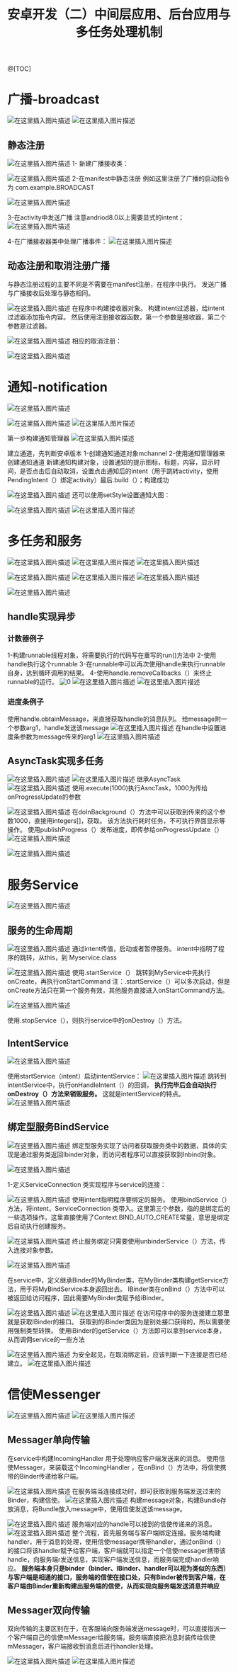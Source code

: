 ﻿---
layout: post
title: 安卓开发（二）中间层应用、后台应用与多任务处理机制
description: 安卓开发（二）中间层应用、后台应用与多任务处理机制
tag: 安卓

---

@[TOC]
# 广播-broadcast
![在这里插入图片描述](https://img-blog.csdnimg.cn/9927b43d73954de0918e2e502555e45d.png?x-oss-process=image/watermark,type_d3F5LXplbmhlaQ,shadow_50,text_Q1NETiBA6Iq45YWu,size_20,color_FFFFFF,t_70,g_se,x_16)
![在这里插入图片描述](https://img-blog.csdnimg.cn/cecae806faaa41fa92d2643e0eddbcd7.png?x-oss-process=image/watermark,type_d3F5LXplbmhlaQ,shadow_50,text_Q1NETiBA6Iq45YWu,size_20,color_FFFFFF,t_70,g_se,x_16)

## 静态注册

![在这里插入图片描述](https://img-blog.csdnimg.cn/282f19fdb9064a6983aa0db91d726fed.png?x-oss-process=image/watermark,type_d3F5LXplbmhlaQ,shadow_50,text_Q1NETiBA6Iq45YWu,size_20,color_FFFFFF,t_70,g_se,x_16)
1- 新建广播接收类：

![在这里插入图片描述](https://img-blog.csdnimg.cn/2fdf580cf29c4e2292e451a28606064b.png?x-oss-process=image/watermark,type_d3F5LXplbmhlaQ,shadow_50,text_Q1NETiBA6Iq45YWu,size_20,color_FFFFFF,t_70,g_se,x_16)
2-在manifest中静态注册
例如这里注册了广播的启动指令为
com.example.BROADCAST

![在这里插入图片描述](https://img-blog.csdnimg.cn/e8b7e89cfcca4bbea1a0fa9e498b63b9.png)

3-在activity中发送广播
注意andriod8.0以上需要显式的intent；
![在这里插入图片描述](https://img-blog.csdnimg.cn/e70b6235c66e48ff8f8cbce3e0baaf7c.png?x-oss-process=image/watermark,type_d3F5LXplbmhlaQ,shadow_50,text_Q1NETiBA6Iq45YWu,size_20,color_FFFFFF,t_70,g_se,x_16)

4-在广播接收器类中处理广播事件：
![在这里插入图片描述](https://img-blog.csdnimg.cn/f55274698a1b4324a64ffaf6a575ce9c.png?x-oss-process=image/watermark,type_d3F5LXplbmhlaQ,shadow_50,text_Q1NETiBA6Iq45YWu,size_20,color_FFFFFF,t_70,g_se,x_16)
## 动态注册和取消注册广播
与静态注册过程的主要不同是不需要在manifest注册，在程序中执行。
发送广播与广播接收后处理与静态相同。

![在这里插入图片描述](https://img-blog.csdnimg.cn/29b4cfb35aca40268448388f75cacf20.png?x-oss-process=image/watermark,type_d3F5LXplbmhlaQ,shadow_50,text_Q1NETiBA6Iq45YWu,size_15,color_FFFFFF,t_70,g_se,x_16)
在程序中构建接收器对象。
构建intent过滤器，给intent过滤器添加指令内容。
然后使用注册接收器函数，第一个参数是接收器，第二个参数是过滤器。

![在这里插入图片描述](https://img-blog.csdnimg.cn/499d5dea60894181b0ee52a3baebb5e3.png?x-oss-process=image/watermark,type_d3F5LXplbmhlaQ,shadow_50,text_Q1NETiBA6Iq45YWu,size_20,color_FFFFFF,t_70,g_se,x_16)
相应的取消注册：

![在这里插入图片描述](https://img-blog.csdnimg.cn/1468524aef424775921616f2e4b841c3.png?x-oss-process=image/watermark,type_d3F5LXplbmhlaQ,shadow_50,text_Q1NETiBA6Iq45YWu,size_20,color_FFFFFF,t_70,g_se,x_16)

# 通知-notification
![在这里插入图片描述](https://img-blog.csdnimg.cn/82ac287b332e4763901e9de1345ba152.png?x-oss-process=image/watermark,type_d3F5LXplbmhlaQ,shadow_50,text_Q1NETiBA6Iq45YWu,size_20,color_FFFFFF,t_70,g_se,x_16)

![在这里插入图片描述](https://img-blog.csdnimg.cn/6ccfd37b5e084d32afe0e1769734104f.png?x-oss-process=image/watermark,type_d3F5LXplbmhlaQ,shadow_50,text_Q1NETiBA6Iq45YWu,size_20,color_FFFFFF,t_70,g_se,x_16)
![在这里插入图片描述](https://img-blog.csdnimg.cn/ee2476bd92a44c5683c1dbeb10ba792d.png?x-oss-process=image/watermark,type_d3F5LXplbmhlaQ,shadow_50,text_Q1NETiBA6Iq45YWu,size_20,color_FFFFFF,t_70,g_se,x_16)


第一步构建通知管理器
![在这里插入图片描述](https://img-blog.csdnimg.cn/3cd0f6194edd479c95f1aec105ecf662.png?x-oss-process=image/watermark,type_d3F5LXplbmhlaQ,shadow_50,text_Q1NETiBA6Iq45YWu,size_20,color_FFFFFF,t_70,g_se,x_16)

建立通道，先判断安卓版本
1-创建通知通道对象mchannel
2-使用通知管理器来创建通知通道
新建通知构建对象，设置通知的提示图标，标题，内容，显示时间，是否点击后自动取消，设置点击通知后的intent（用于跳转activity，使用PendingIntent（）绑定activity）最后.build（）；构建成功

![在这里插入图片描述](https://img-blog.csdnimg.cn/518253acd82e41098ba1a200ee6367bf.png?x-oss-process=image/watermark,type_d3F5LXplbmhlaQ,shadow_50,text_Q1NETiBA6Iq45YWu,size_20,color_FFFFFF,t_70,g_se,x_16)
还可以使用setStyle设置通知大图：

![在这里插入图片描述](https://img-blog.csdnimg.cn/255c09a78bf546fab60ae907dd540a69.png)
![在这里插入图片描述](https://img-blog.csdnimg.cn/82943fc1d9de4917ad5a778679eff3cd.png?x-oss-process=image/watermark,type_d3F5LXplbmhlaQ,shadow_50,text_Q1NETiBA6Iq45YWu,size_16,color_FFFFFF,t_70,g_se,x_16)

# 多任务和服务
![在这里插入图片描述](https://img-blog.csdnimg.cn/6bc366eea366498c8ecb6104fac14650.png?x-oss-process=image/watermark,type_d3F5LXplbmhlaQ,shadow_50,text_Q1NETiBA6Iq45YWu,size_20,color_FFFFFF,t_70,g_se,x_16)
![在这里插入图片描述](https://img-blog.csdnimg.cn/44e16434ed574291814df6ab69697f83.png?x-oss-process=image/watermark,type_d3F5LXplbmhlaQ,shadow_50,text_Q1NETiBA6Iq45YWu,size_20,color_FFFFFF,t_70,g_se,x_16)
![在这里插入图片描述](https://img-blog.csdnimg.cn/cda74841e9f542699ea25ca23c690508.png?x-oss-process=image/watermark,type_d3F5LXplbmhlaQ,shadow_50,text_Q1NETiBA6Iq45YWu,size_20,color_FFFFFF,t_70,g_se,x_16)

![在这里插入图片描述](https://img-blog.csdnimg.cn/d5a2643bcc194c79b0265e2e7ac2bcc0.png?x-oss-process=image/watermark,type_d3F5LXplbmhlaQ,shadow_50,text_Q1NETiBA6Iq45YWu,size_20,color_FFFFFF,t_70,g_se,x_16)
![在这里插入图片描述](https://img-blog.csdnimg.cn/8f46053a602a419599f430a3985886df.png?x-oss-process=image/watermark,type_d3F5LXplbmhlaQ,shadow_50,text_Q1NETiBA6Iq45YWu,size_20,color_FFFFFF,t_70,g_se,x_16)
![在这里插入图片描述](https://img-blog.csdnimg.cn/ef9b52386ed742c68bcf72c63c4c8942.png?x-oss-process=image/watermark,type_d3F5LXplbmhlaQ,shadow_50,text_Q1NETiBA6Iq45YWu,size_20,color_FFFFFF,t_70,g_se,x_16)

![在这里插入图片描述](https://img-blog.csdnimg.cn/239c92fb4cfe4f98a40cc9abc860183e.png?x-oss-process=image/watermark,type_d3F5LXplbmhlaQ,shadow_50,text_Q1NETiBA6Iq45YWu,size_20,color_FFFFFF,t_70,g_se,x_16)
## handle实现异步
### 计数器例子
1-构建runnable线程对象，将需要执行的代码写在重写的run()方法中
2-使用handle执行这个runnable
3-在runnable中可以再次使用handle来执行runnable自身，达到循环调用的结果。
4-使用handle.removeCallbacks（）来终止runnable的运行。
![0](https://img-blog.csdnimg.cn/1be8e5c443a54672aec214f13e4860e5.png?x-oss-process=image/watermark,type_d3F5LXplbmhlaQ,shadow_50,text_Q1NETiBA6Iq45YWu,size_20,color_FFFFFF,t_70,g_se,x_16)
![在这里插入图片描述](https://img-blog.csdnimg.cn/bb8f9d4f091644fcb806017e2aed3344.png?x-oss-process=image/watermark,type_d3F5LXplbmhlaQ,shadow_50,text_Q1NETiBA6Iq45YWu,size_20,color_FFFFFF,t_70,g_se,x_16)
![在这里插入图片描述](https://img-blog.csdnimg.cn/68d022b816d74f938a09c0023f537f88.png)
### 进度条例子
使用handle.obtainMessage，来直接获取handle的消息队列。
给message附一个参数arg1，handle发送该message
![在这里插入图片描述](https://img-blog.csdnimg.cn/d56b83669f7b4f13bb57c9b27cd9cefb.png?x-oss-process=image/watermark,type_d3F5LXplbmhlaQ,shadow_50,text_Q1NETiBA6Iq45YWu,size_20,color_FFFFFF,t_70,g_se,x_16)
在handle中设置进度条参数为message传来的arg1
![在这里插入图片描述](https://img-blog.csdnimg.cn/c0d0167a70c84e43a41b5ca95c17e136.png?x-oss-process=image/watermark,type_d3F5LXplbmhlaQ,shadow_50,text_Q1NETiBA6Iq45YWu,size_20,color_FFFFFF,t_70,g_se,x_16)

## AsyncTask实现多任务
![在这里插入图片描述](https://img-blog.csdnimg.cn/756f697c91ce4919aa0a42f8ce78e599.png?x-oss-process=image/watermark,type_d3F5LXplbmhlaQ,shadow_50,text_Q1NETiBA6Iq45YWu,size_20,color_FFFFFF,t_70,g_se,x_16)
![在这里插入图片描述](https://img-blog.csdnimg.cn/1cd793f4631541b18f637e8202f5610b.png?x-oss-process=image/watermark,type_d3F5LXplbmhlaQ,shadow_50,text_Q1NETiBA6Iq45YWu,size_20,color_FFFFFF,t_70,g_se,x_16)
继承AsyncTask
![在这里插入图片描述](https://img-blog.csdnimg.cn/a6ab7a9536e749c6a7c7a78124364aae.png?x-oss-process=image/watermark,type_d3F5LXplbmhlaQ,shadow_50,text_Q1NETiBA6Iq45YWu,size_20,color_FFFFFF,t_70,g_se,x_16)
使用.execute(1000)执行AsncTask，1000为传给onProgressUpdate的参数

![在这里插入图片描述](https://img-blog.csdnimg.cn/ba1603a53ca04455b5c931df1e79d104.png)
在doInBackground（）方法中可以获取到传来的这个参数1000，直接用integers[]，获取。
该方法执行耗时任务，不可执行界面显示等操作。
使用publishProgress（）发布进度，即传参给onProgressUpdate（）
![在这里插入图片描述](https://img-blog.csdnimg.cn/40c93adebf8b4b019d4082267a93b39a.png?x-oss-process=image/watermark,type_d3F5LXplbmhlaQ,shadow_50,text_Q1NETiBA6Iq45YWu,size_20,color_FFFFFF,t_70,g_se,x_16)

![在这里插入图片描述](https://img-blog.csdnimg.cn/8a8a718d61a94260acee743b58fac35a.png?x-oss-process=image/watermark,type_d3F5LXplbmhlaQ,shadow_50,text_Q1NETiBA6Iq45YWu,size_20,color_FFFFFF,t_70,g_se,x_16)
# 服务Service
![在这里插入图片描述](https://img-blog.csdnimg.cn/57deb78f4ba7443c8ccf0d16728379ae.png?x-oss-process=image/watermark,type_d3F5LXplbmhlaQ,shadow_50,text_Q1NETiBA6Iq45YWu,size_20,color_FFFFFF,t_70,g_se,x_16)
## 服务的生命周期
![在这里插入图片描述](https://img-blog.csdnimg.cn/3e82b4ff8c4e4042a839a6f463fa00db.png?x-oss-process=image/watermark,type_d3F5LXplbmhlaQ,shadow_50,text_Q1NETiBA6Iq45YWu,size_20,color_FFFFFF,t_70,g_se,x_16)
通过intent传值，启动或者暂停服务。
intent中指明了程序的跳转，从this，到 Myservice.class

![在这里插入图片描述](https://img-blog.csdnimg.cn/00786a9e6b9d42f383013bc5308507ca.png?x-oss-process=image/watermark,type_d3F5LXplbmhlaQ,shadow_50,text_Q1NETiBA6Iq45YWu,size_20,color_FFFFFF,t_70,g_se,x_16)
使用.startService（）
跳转到MyService中先执行onCreate，再执行onStartCommand
注：.startService（）可以多次启动，但是onCreate方法只在第一个服务有效，其他服务直接进入onStartCommand方法。

![在这里插入图片描述](https://img-blog.csdnimg.cn/7f45919836ed4e40bfb7a50465799590.png?x-oss-process=image/watermark,type_d3F5LXplbmhlaQ,shadow_50,text_Q1NETiBA6Iq45YWu,size_20,color_FFFFFF,t_70,g_se,x_16)

使用.stopService（），则执行service中的onDestroy（）方法。

## IntentService
![在这里插入图片描述](https://img-blog.csdnimg.cn/3f8c26e4197d497799a61cbc6e4c7795.png?x-oss-process=image/watermark,type_d3F5LXplbmhlaQ,shadow_50,text_Q1NETiBA6Iq45YWu,size_20,color_FFFFFF,t_70,g_se,x_16)

使用startService（intent）启动intentService：
![在这里插入图片描述](https://img-blog.csdnimg.cn/66db628424a04d9e9a902b098a4f2efd.png?x-oss-process=image/watermark,type_d3F5LXplbmhlaQ,shadow_50,text_Q1NETiBA6Iq45YWu,size_20,color_FFFFFF,t_70,g_se,x_16)
跳转到intentService中，执行onHandleIntent（）的回调，
**执行完毕后会自动执行onDestroy（）方法来销毁服务。**
这就是intentService的特点。
![在这里插入图片描述](https://img-blog.csdnimg.cn/b029d305007c48f59fc025de276c9e60.png?x-oss-process=image/watermark,type_d3F5LXplbmhlaQ,shadow_50,text_Q1NETiBA6Iq45YWu,size_20,color_FFFFFF,t_70,g_se,x_16)

## 绑定型服务BindService
![在这里插入图片描述](https://img-blog.csdnimg.cn/ce15f0757bd546f3b6dac5cfc1233eee.png?x-oss-process=image/watermark,type_d3F5LXplbmhlaQ,shadow_50,text_Q1NETiBA6Iq45YWu,size_20,color_FFFFFF,t_70,g_se,x_16)
绑定型服务实现了访问者获取服务类中的数据，具体的实现是通过服务类返回Ibinder对象，而访问者程序可以直接获取到Inbind对象。

![在这里插入图片描述](https://img-blog.csdnimg.cn/e0d6f8b414b3438db5f9846d8e1ba6b6.png?x-oss-process=image/watermark,type_d3F5LXplbmhlaQ,shadow_50,text_Q1NETiBA6Iq45YWu,size_20,color_FFFFFF,t_70,g_se,x_16)

1-定义ServiceConnection 类实现程序与service的连接：

![在这里插入图片描述](https://img-blog.csdnimg.cn/7cbe9ab5712849e9837b7d2bf7d62794.png?x-oss-process=image/watermark,type_d3F5LXplbmhlaQ,shadow_50,text_Q1NETiBA6Iq45YWu,size_20,color_FFFFFF,t_70,g_se,x_16)
使用intent指明程序要绑定的服务。
使用bindService（）方法，将intent，ServiceConnection 类带入。这里第三个参数，指的是绑定后的一些选项操作，这里直接使用了Context.BIND_AUTO_CREATE常量，意思是绑定后自动执行创建服务。

![在这里插入图片描述](https://img-blog.csdnimg.cn/8fe98aa3bd22454d873a32d2aafc546b.png)
终止服务绑定只需要使用unbinderService（）方法，传入连接对象参数。

![在这里插入图片描述](https://img-blog.csdnimg.cn/69965eaaf0c04980bab6ba8d0c396d8c.png)


在service中，定义继承Binder的MyBinder类，在MyBinder类构建getService方法，用于将MyBindService本身返回出去。
IBinder类在onBind（）方法中可以被返回给访问程序，因此需要MyBinder类赋予给iBinder。

![在这里插入图片描述](https://img-blog.csdnimg.cn/d754ed09411a4dc2b9dac666d259cf17.png?x-oss-process=image/watermark,type_d3F5LXplbmhlaQ,shadow_50,text_Q1NETiBA6Iq45YWu,size_20,color_FFFFFF,t_70,g_se,x_16)
![在这里插入图片描述](https://img-blog.csdnimg.cn/16ad8e00dbd6498989e095ea5f76e77a.png?x-oss-process=image/watermark,type_d3F5LXplbmhlaQ,shadow_50,text_Q1NETiBA6Iq45YWu,size_20,color_FFFFFF,t_70,g_se,x_16)
在访问程序中的服务连接建立那里就是获取IBinder的接口。
获取到的iBinder类因为是别处接口获得的，所以需要使用强制类型转换。
使用iBinder的getService（）方法即可以拿到service本身，从而调佣service的一些方法

![在这里插入图片描述](https://img-blog.csdnimg.cn/5416246e9d6d4aee96c7c36f7eea9a37.png?x-oss-process=image/watermark,type_d3F5LXplbmhlaQ,shadow_50,text_Q1NETiBA6Iq45YWu,size_20,color_FFFFFF,t_70,g_se,x_16)
为安全起见，在取消绑定前，应该判断一下连接是否已经建立。
![在这里插入图片描述](https://img-blog.csdnimg.cn/9890bfae72594868a1ec90fa07027e03.png)

# 信使Messenger
![在这里插入图片描述](https://img-blog.csdnimg.cn/5eb9446444d24da68c00aed3cbfcdb90.png?x-oss-process=image/watermark,type_d3F5LXplbmhlaQ,shadow_50,text_Q1NETiBA6Iq45YWu,size_20,color_FFFFFF,t_70,g_se,x_16)
![在这里插入图片描述](https://img-blog.csdnimg.cn/08358d5c6b2b4028bdad171778ffed1c.png?x-oss-process=image/watermark,type_d3F5LXplbmhlaQ,shadow_50,text_Q1NETiBA6Iq45YWu,size_20,color_FFFFFF,t_70,g_se,x_16)
## Messager单向传输
在service中构建IncomingHandler 用于处理响应客户端发送来的消息。
使用信使Messager，来装载这个IncomingHandler ，在onBind（）方法中，将信使携带的Binder传递给客户端。

![在这里插入图片描述](https://img-blog.csdnimg.cn/e5c2c2e847ea47d09cc30bee37b54709.png?x-oss-process=image/watermark,type_d3F5LXplbmhlaQ,shadow_50,text_Q1NETiBA6Iq45YWu,size_20,color_FFFFFF,t_70,g_se,x_16)
在服务端当连接成功时，即可获取到服务端发送过来的Binder，构建信使。
![在这里插入图片描述](https://img-blog.csdnimg.cn/557bd4086deb4a7ca90e607768c65d97.png?x-oss-process=image/watermark,type_d3F5LXplbmhlaQ,shadow_50,text_Q1NETiBA6Iq45YWu,size_20,color_FFFFFF,t_70,g_se,x_16)
构建message对象，构建Bundle存放消息，将Bundle放入message中，使用信使发送该message。

![在这里插入图片描述](https://img-blog.csdnimg.cn/3f523714905247d2969afa7af2bdbefd.png?x-oss-process=image/watermark,type_d3F5LXplbmhlaQ,shadow_50,text_Q1NETiBA6Iq45YWu,size_20,color_FFFFFF,t_70,g_se,x_16)
服务端对应的handle可以接到的信使传递来的消息。
![在这里插入图片描述](https://img-blog.csdnimg.cn/460be9e555204ec7ac69fab214daeaf8.png?x-oss-process=image/watermark,type_d3F5LXplbmhlaQ,shadow_50,text_Q1NETiBA6Iq45YWu,size_20,color_FFFFFF,t_70,g_se,x_16)
整个流程，首先服务端与客户端绑定连接。服务端构建handler，用于消息的处理，使用信使messager携带handler，通过onBind（）的接口将该handler赋予给客户端，客户端就可以指定一个信使messager携带该handle，向服务端r发送信息，实现客户端发送信息，而服务端完成handler响应。
**服务端本身只是binder（binder、IBinder、handler可以视为类似的东西）与客户端是相通的接口，服务端的信使在接口处，只有Binder被传到客户端，在客户端由Binder重新构建出服务端的信使，从而实现向服务端发送消息并响应**

## Messager双向传输
双向传输的主要区别在于，在客服端向服务端发送message时，可以直接指派一个客户端自己的信使mMessager给服务端，服务端直接把消息封装传给信使mMessager，客户端接收到消息后进行handler处理。

![在这里插入图片描述](https://img-blog.csdnimg.cn/c39f26c9b79f49678c20436928c0028d.png?x-oss-process=image/watermark,type_d3F5LXplbmhlaQ,shadow_50,text_Q1NETiBA6Iq45YWu,size_20,color_FFFFFF,t_70,g_se,x_16)
![在这里插入图片描述](https://img-blog.csdnimg.cn/2caae345c9ae4aeda33df911f29422f2.png?x-oss-process=image/watermark,type_d3F5LXplbmhlaQ,shadow_50,text_Q1NETiBA6Iq45YWu,size_20,color_FFFFFF,t_70,g_se,x_16)


